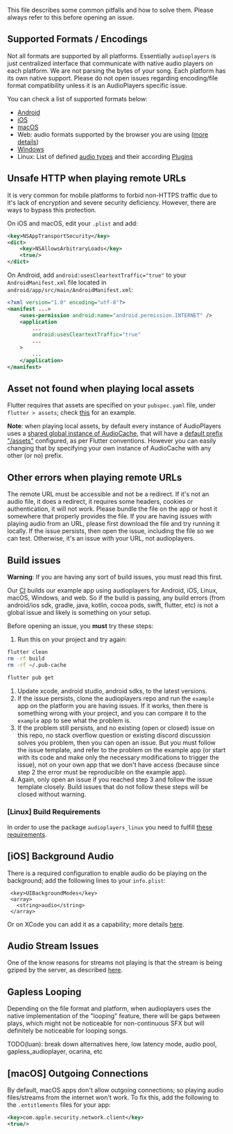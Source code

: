 This file describes some common pitfalls and how to solve them. Please always refer to this before opening an issue.

## Supported Formats / Encodings

Not all formats are supported by all platforms. Essentially `audioplayers` is just centralized interface that communicate with native audio players on each platform. We are not parsing the bytes of your song. Each platform has its own native support. Please do not open issues regarding encoding/file format compatibility unless it is an AudioPlayers specific issue.

You can check a list of supported formats below:

- [Android](https://developer.android.com/guide/topics/media/media-formats.html)
- [iOS](https://developer.apple.com/library/archive/documentation/AudioVideo/Conceptual/MultimediaPG/UsingAudio/UsingAudio.html#//apple_ref/doc/uid/TP40009767-CH2-SW33)
- [macOS](https://developer.apple.com/library/archive/documentation/MusicAudio/Conceptual/CoreAudioOverview/SupportedAudioFormatsMacOSX/SupportedAudioFormatsMacOSX.html#//apple_ref/doc/uid/TP40003577-CH7-SW1)
- Web: audio formats supported by the browser you are using ([more details](https://developer.mozilla.org/en-US/docs/Web/Media/Formats/Audio_codecs))
- [Windows](https://learn.microsoft.com/en-us/windows/win32/medfound/supported-media-formats-in-media-foundation)
- Linux: List of defined [audio types](https://gstreamer.freedesktop.org/documentation/plugin-development/advanced/media-types.html?gi-language=c#table-of-audio-types) and their according [Plugins](https://gstreamer.freedesktop.org/documentation/plugins_doc.html?gi-language=c)

## Unsafe HTTP when playing remote URLs

It is very common for mobile platforms to forbid non-HTTPS traffic due to it's lack of encryption and severe security deficiency. However, there are ways to bypass this protection.

On iOS and macOS, edit your `.plist` and add:

```xml
<key>NSAppTransportSecurity</key>
<dict>
    <key>NSAllowsArbitraryLoads</key>
    <true/>
</dict>
```

On Android, add `android:usesCleartextTraffic="true"` to your `AndroidManifest.xml` file located in `android/app/src/main/AndroidManifest.xml`:

```xml
<?xml version="1.0" encoding="utf-8"?>
<manifest ...>
    <uses-permission android:name="android.permission.INTERNET" />
    <application
        ...
        android:usesCleartextTraffic="true"
        ...
    >
        ...
    </application>
</manifest>
```

## Asset not found when playing local assets

Flutter requires that assets are specified on your `pubspec.yaml` file, under `flutter > assets`; check [this](https://github.com/luanpotter/bgug/blob/master/pubspec.yaml#L89) for an example.

**Note**: when playing local assets, by default every instance of AudioPlayers uses a [shared global instance of AudioCache](https://github.com/bluefireteam/audioplayers/blob/main/packages/audioplayers/lib/src/audioplayer.dart#L24), that will have a [default prefix "/assets"](https://github.com/bluefireteam/audioplayers/blob/main/packages/audioplayers/lib/src/audio_cache.dart#L41) configured, as per Flutter conventions. However you can easily changing that by specifying your own instance of AudioCache with any other (or no) prefix.

## Other errors when playing remote URLs

The remote URL must be accessible and not be a redirect. If it's not an audio file, it does a redirect, it requires some headers, cookies or authentication, it will not work. Please bundle the file on the app or host it somewhere that properly provides the file. If you are having issues with playing audio from an URL, please first download the file and try running it locally. If the issue persists, then open the issue, including the file so we can test. Otherwise, it's an issue with your URL, not audioplayers.

## Build issues

**Warning**: If you are having any sort of build issues, you must read this first.

Our [CI](https://github.com/bluefireteam/audioplayers/blob/master/.github/workflows/build.yml) builds our example app using audioplayers for Android, iOS, Linux, macOS, Windows, and web. So if the build is passing, any build errors (from android/ios sdk, gradle, java, kotlin, cocoa pods, swift, flutter, etc) is not a global issue and likely is something on your setup.

Before opening an issue, you **must** try these steps:

1. Run this on your project and try again:
```bash
flutter clean
rm -rf build
rm -rf ~/.pub-cache

flutter pub get
```
1. Update xcode, android studio, android sdks, to the latest versions.
1. If the issue persists, clone the audioplayers repo and run the `example` app on the platform you are having issues. If it works, then there is something wrong with your project, and you can compare it to the `example` app to see what the problem is.
1. If the problem still persists, and no existing (open or closed) issue on this repo, no stack overflow question or existing discord discussion solves you problem, then you can open an issue. But you must follow the issue template, and refer to the problem on the example app (or start with its code and make only the necessary modifications to trigger the issue), not on your own app that we don't have access (because since step 2 the error must be reproducible on the example app).
1. Again, only open an issue if you reached step 3 and follow the issue template closely. Build issues that do not follow these steps will be closed without warning.

### [Linux] Build Requirements
In order to use the package `audioplayers_linux` you need to fulfill [these requirements](packages/audioplayers_linux/requirements.md).

## [iOS] Background Audio

There is a required configuration to enable audio do be playing on the background; add the following lines to your `info.plist`:

 ```
  <key>UIBackgroundModes</key>
  <array>
  	<string>audio</string>
  </array>
```

Or on XCode you can add it as a capability; more details [here](https://developer.apple.com/documentation/avfoundation/media_assets_playback_and_editing/creating_a_basic_video_player_ios_and_tvos/enabling_background_audio).

## Audio Stream Issues

One of the know reasons for streams not playing is that the stream is being gziped by the server, as described [here](https://github.com/bluefireteam/audioplayers/issues/183).

## Gapless Looping

Depending on the file format and platform, when audioplayers uses the native implementation of the "looping" feature, there will be gaps between plays, which might not be noticeable for non-continuous SFX but will definitely be noticeable for looping songs.

TODO(luan): break down alternatives here, low latency mode, audio pool, gapless_audioplayer, ocarina, etc

## [macOS] Outgoing Connections

By default, macOS apps don't allow outgoing connections; so playing audio files/streams from the internet won't work. To fix this, add the following to the `.entitlements` files for your app:

```xml
<key>com.apple.security.network.client</key>
<true/>
```
